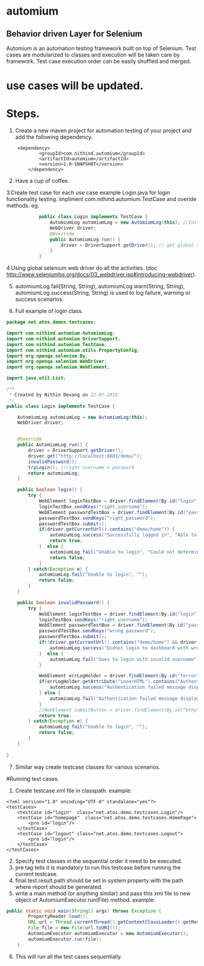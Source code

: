 # automium
## Behavior driven Layer for Selenium
Automium is an automation testing framework built on top of Selenium. Test cases are modularized to classes and execution will be taken care by framework. Test case execution order can be easily shuffled and merged.


# use cases will be updated.

# Steps.

1. Create a new maven project for automation testing of your project and add the following dependency.
```
	<dependency>
            <groupId>com.nithind.automium</groupId>
            <artifactId>automium</artifactId>
            <version>1.0-SNAPSHOT</version>
        </dependency>
```
		
2. Have a cup of coffee.

3.Create test case for each use case example Login.java for login functionality testing. impliment com.nithind.automium.TestCase and overide methods.
			eg.
			
```java
			public class Login implements TestCase {
				AutomiumLog automiumLog = new AutomiumLog(this); //Initiate automiumLog
				WebDriver driver;
				@Override
				public AutomiumLog run() {
					driver = DriverSupport.getDriver(); // get global selenium web driver.
				}
			}
```
4.Using global selenium web driver do all the activities. (doc http://www.seleniumhq.org/docs/03_webdriver.jsp#introducing-webdriver).

5. automiumLog.fail(String, String), automiumLog.warn(String, String), automiumLog.success(String, String) is used to log failure, warning or success scenarios.

6. Full example of login class.
```java
package net.atos.demos.testcases;

import com.nithind.automium.AutomiumLog;
import com.nithind.automium.DriverSupport;
import com.nithind.automium.TestCase;
import com.nithind.automium.utils.PropertyConfig;
import org.openqa.selenium.By;
import org.openqa.selenium.WebDriver;
import org.openqa.selenium.WebElement;

import java.util.List;

/**
 * Created by Nithin Devang on 12-07-2016.
 */
public class Login implements TestCase {

    AutomiumLog automiumLog = new AutomiumLog(this);
    WebDriver driver;


    @Override
    public AutomiumLog run() {
        driver = DriverSupport.getDriver();
        driver.get("http://localhost:8881/demo/");
        invalidPassword();
        tryLogin(); //right username n password
        return automiumLog;
    }

    public boolean login() {
        try {
            WebElement loginTestBox = driver.findElement(By.id("login"));
            loginTestBox.sendKeys("right_username");
            WebElement passwordTestBox = driver.findElement(By.id("password"));
            passwordTestBox.sendKeys("right_password");
            passwordTestBox.submit();
            if(driver.getCurrentUrl().contains("demo/home")) {
                automiumLog.success("Successfully logged in", "Able to determine home url");
                return true;
            }  else {
                automiumLog.fail("Unable to login", "Could not determine home page URL");
                return false;
            }
        } catch(Exception e) {
            automiumLog.fail("Unable to login", "");
            return false;
        }
    }

    public boolean invalidPassword() {
        try {
            WebElement loginTestBox = driver.findElement(By.id("login"));
            loginTestBox.sendKeys("right_username");
            WebElement passwordTestBox = driver.findElement(By.id("password"));
            passwordTestBox.sendKeys("wrong password");
            passwordTestBox.submit();
            if(!driver.getCurrentUrl().contains("demo/home") && driver.getCurrentUrl().contains("demo/login")) {
                automiumLog.success("Didnot login to dashboard with wrong password", "Was able to determine login URL");
            }  else {
                automiumLog.fail("Goes to login with invalid username", "Username : dummyUsername");
            }

            WebElement errLogHolder = driver.findElement(By.id("ferrorlg"));
            if(errLogHolder.getAttribute("innerHTML").contains("Authentication failed.")) {
                automiumLog.success("Authentication failed message displayed", "");
            } else {
                automiumLog.fail("Authentication failed message displayed  not displayed", "");
            }
            //WebElement submitButton = driver.findElement(By.id("bthp"));
            return true;
        } catch(Exception e) {
            automiumLog.fail("Unable to login", "");
            return false;
        }
    }
    
}

```

7. Similar way create testcase classes for various scenarios.

#Running test cases.

1. Create testcase.xml file in classpath.
    example:
```
<?xml version="1.0" encoding="UTF-8" standalone="yes"?>
<testCases>
    <testCase id="login"  class="net.atos.demo.testcases.Login"/>
    <testCase id="homepage"  class="net.atos.demo.testcases.HomePage">
        <pre id="login"/>
    </testCase>
    <testCase id="logout" class="net.atos.demo.testcases.Logout">
        <pre id="login"/>
    </testCase>
</testCases>

```
2. Specify test classes in the sequential order it need to be executed.
3. pre tag tells it is mandatory to run this testcase before running the current testcase.
4. final.test.result.path should be set in system property with the path where report should be generated.
5. write a main method (or anything similar) and pass this xml file to new object of AutomiumExecutor.run(File) method.
example:
```java
public static void main(String[] args) throws Exception {
        PropertyReader.load();
        URL url = Thread.currentThread().getContextClassLoader().getResource("testcase.xml");
        File file = new File(url.toURI());
        AutomiumExecutor automiumExecutor = new AutomiumExecutor();
        automiumExecutor.run(file);
    }
```
6. This will run all the test cases sequentially.
